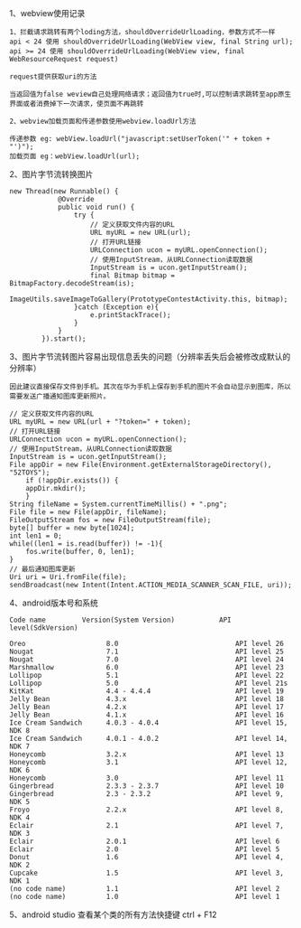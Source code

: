 1、webview使用记录

	1、拦截请求跳转有两个loding方法，shouldOverrideUrlLoading，参数方式不一样
	api < 24 使用 shouldOverrideUrlLoading(WebView view, final String url);
	api >= 24 使用 shouldOverrideUrlLoading(WebView view, final WebResourceRequest request)

	request提供获取uri的方法

	当返回值为false weview自己处理网络请求；返回值为true时,可以控制请求跳转至app原生界面或者消费掉下一次请求，使页面不再跳转

	2、webview加载页面和传递参数使用webview.loadUrl方法

	传递参数 eg: webView.loadUrl("javascript:setUserToken('" + token + "')");
	加载页面 eg：webView.loadUrl(url);
	
2、图片字节流转换图片

	new Thread(new Runnable() {
	            @Override
	            public void run() {
	                try {
	                    // 定义获取文件内容的URL
	                    URL myURL = new URL(url);
	                    // 打开URL链接
	                    URLConnection ucon = myURL.openConnection();
	                    // 使用InputStream，从URLConnection读取数据
	                    InputStream is = ucon.getInputStream();
	                    final Bitmap bitmap = BitmapFactory.decodeStream(is);
	                ImageUtils.saveImageToGallery(PrototypeContestActivity.this, bitmap);
	                }catch (Exception e){
	                    e.printStackTrace();
	                }
	            }
	        }).start();

3、图片字节流转图片容易出现信息丢失的问题（分辨率丢失后会被修改成默认的分辨率）

	因此建议直接保存文件到手机。其次在华为手机上保存到手机的图片不会自动显示到图库，所以需要发送广播通知图库更新照片。

	// 定义获取文件内容的URL
	URL myURL = new URL(url + "?token=" + token);
	// 打开URL链接
	URLConnection ucon = myURL.openConnection();
	// 使用InputStream，从URLConnection读取数据
	InputStream is = ucon.getInputStream();
	File appDir = new File(Environment.getExternalStorageDirectory(), "52TOYS");
		if (!appDir.exists()) {
		appDir.mkdir();
		}
	String fileName = System.currentTimeMillis() + ".png";
	File file = new File(appDir, fileName);
	FileOutputStream fos = new FileOutputStream(file);
	byte[] buffer = new byte[1024];
	int len1 = 0;
	while((len1 = is.read(buffer)) != -1){
		fos.write(buffer, 0, len1);
	}
	// 最后通知图库更新
	Uri uri = Uri.fromFile(file);
	sendBroadcast(new Intent(Intent.ACTION_MEDIA_SCANNER_SCAN_FILE, uri));

4、android版本号和系统

	Code name 	      Version(System Version) 	        API level(SdkVersion)

	Oreo                    8.0	                            API level 26
	Nougat 	                7.1 	                        API level 25
	Nougat 	                7.0 	                        API level 24
	Marshmallow 	        6.0 	                        API level 23
	Lollipop                5.1                             API level 22
	Lollipop                5.0                             API level 21s
	KitKat 	                4.4 - 4.4.4 	                API level 19
	Jelly Bean 	            4.3.x 	                        API level 18
	Jelly Bean 	            4.2.x 	                        API level 17
	Jelly Bean 	            4.1.x 	                        API level 16
	Ice Cream Sandwich 	    4.0.3 - 4.0.4 	                API level 15, NDK 8
	Ice Cream Sandwich 	    4.0.1 - 4.0.2 	                API level 14, NDK 7
	Honeycomb 	            3.2.x 	                        API level 13
	Honeycomb 	            3.1 	                        API level 12, NDK 6
	Honeycomb 	            3.0 	                        API level 11
	Gingerbread 	        2.3.3 - 2.3.7 	                API level 10
	Gingerbread 	        2.3 - 2.3.2 	                API level 9, NDK 5
	Froyo 	                2.2.x 	                        API level 8, NDK 4
	Eclair 	                2.1 	                        API level 7, NDK 3
	Eclair 	                2.0.1 	                        API level 6
	Eclair 	                2.0 	                        API level 5
	Donut 	                1.6 	                        API level 4, NDK 2
	Cupcake                 1.5                             API level 3, NDK 1
	(no code name) 	        1.1 	                        API level 2
	(no code name) 	        1.0 	                        API level 1

5、android studio 查看某个类的所有方法快捷键 ctrl + F12
